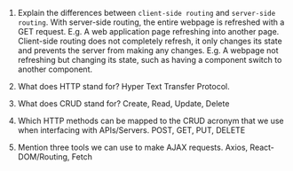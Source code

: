 1. Explain the differences between `client-side routing` and `server-side routing`.
    With server-side routing, the entire webpage is refreshed with a GET request. E.g. A web application page refreshing into another page. Client-side routing does not completely refresh, it only changes its state and prevents the server from making any changes. E.g. A webpage not refreshing but changing its state, such as having a component switch to another component.

1. What does HTTP stand for? 
    Hyper Text Transfer Protocol.

1. What does CRUD stand for? 
    Create, Read, Update, Delete

1. Which HTTP methods can be mapped to the CRUD acronym that we use when interfacing with APIs/Servers.
    POST, GET, PUT, DELETE

1. Mention three tools we can use to make AJAX requests.
    Axios, React-DOM/Routing, Fetch